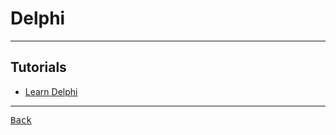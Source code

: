 # Delphi

---

## Tutorials

- [Learn Delphi](https://learndelphi.org/)

---

[<kbd> Back </kbd>](./readme.md)

